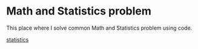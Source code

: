 # Math and Statistics problem

This place where I solve common Math and Statistics problem using code.

 [statistics](/statistics)